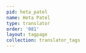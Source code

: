 ```yaml
---
pid: heta_patel
name: Heta Patel
type: translator
order: '081'
layout: tagpage
collection: translator_tags
---
```

